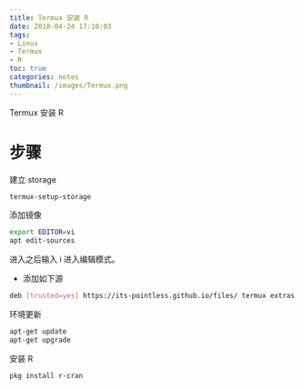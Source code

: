 ```yaml
---
title: Termux 安装 R
date: 2018-04-24 17:10:03
tags:
- Linux
- Termux
- R
toc: true
categories: notes
thumbnail: /images/Termux.png
---
```

Termux 安装 R
<!--more-->
# 步骤
建立 storage
```bash
termux-setup-storage
```

添加镜像
```bash
export EDITOR=vi
apt edit-sources
```
进入之后输入 i 进入编辑模式。
- 添加如下源
```bash
deb [trusted=yes] https://its-pointless.github.io/files/ termux extras
```

环境更新
```bash
apt-get update
apt-get upgrade
```

安装 R
```
pkg install r-cran
```
